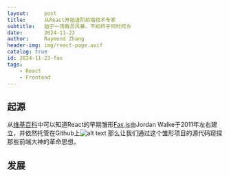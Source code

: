 ```yaml
---
layout:     post
title:      从React开始进阶前端技术专家
subtitle:   始于一场裁员风暴，不知终于何时何方
date:       2024-11-23
author:     Raymond Zhang
header-img: img/react-page.avif
catalog: true
id: 2024-11-23-fax
tags:
    - React
    - Frontend
---
```


## 起源
从[维基百科](https://zh.wikipedia.org/zh-cn/React)中可以知道React的早期雏形[Fax.js](https://github.com/jordwalke/FaxJs)由Jordan Walke于2011年左右建立，并依然托管在Github上![alt text](img/{{id}}/fax-on-github.png)
那么让我们通过这个雏形项目的源代码窥探那些前端大神的革命思想。
## 发展